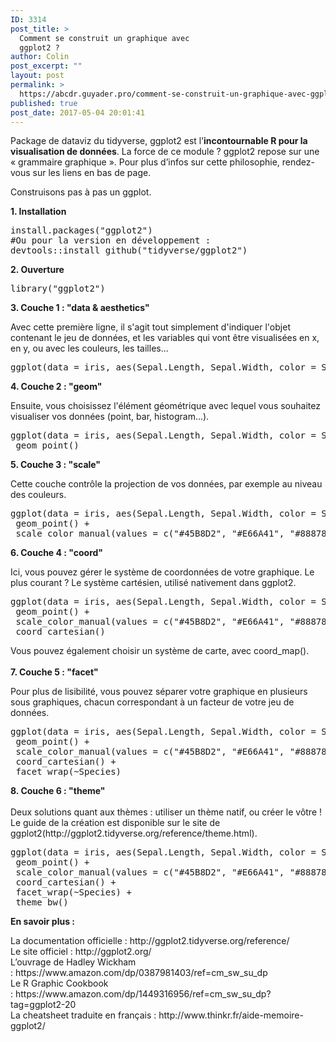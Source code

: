 ```yaml
---
ID: 3314
post_title: >
  Comment se construit un graphique avec
  ggplot2 ?
author: Colin
post_excerpt: ""
layout: post
permalink: >
  https://abcdr.guyader.pro/comment-se-construit-un-graphique-avec-ggplot2/
published: true
post_date: 2017-05-04 20:01:41
---
```

<p>Package de dataviz du tidyverse, ggplot2 est l’<strong>incontournable R pour la visualisation de données</strong>. La force de ce module ? ggplot2 repose sur une « grammaire graphique ». Pour plus d’infos sur cette philosophie, rendez-vous sur les liens en bas de page.</p><p>Construisons pas à pas un ggplot.</p><p><strong>1. Installation</strong></p><p> <pre lang='rsplus'>install.packages("ggplot2")<br />#Ou pour la version en développement :<br />devtools::install_github("tidyverse/ggplot2")</pre> </p><p><strong>2. Ouverture</strong></p><p> <pre lang='rsplus'>library("ggplot2")</pre> </p><p><strong>3. Couche 1 : "data &amp; aesthetics"</strong></p><p>Avec cette première ligne, il s'agit tout simplement d'indiquer l'objet contenant le jeu de données, et les variables qui vont être visualisées en x, en y, ou avec les couleurs, les tailles...</p><p> <pre lang='rsplus'>ggplot(data = iris, aes(Sepal.Length, Sepal.Width, color = Species ))</pre> </p><p><strong>4. Couche 2 : "geom"</strong></p><p>Ensuite, vous choisissez l'élément géométrique avec lequel vous souhaitez visualiser vos données (point, bar, histogram...).</p><p> <pre lang='rsplus'>ggplot(data = iris, aes(Sepal.Length, Sepal.Width, color = Species )) + <br /> geom_point()</pre> </p><p><strong>5. Couche 3 : "scale"</strong></p><p>Cette couche contrôle la projection de vos données, par exemple au niveau des couleurs.</p><p> <pre lang='rsplus'>ggplot(data = iris, aes(Sepal.Length, Sepal.Width, color = Species)) + <br /> geom_point() +<br /> scale_color_manual(values = c("#45B8D2", "#E66A41", "#88878C"))</pre> </p><p><strong>6. Couche 4 : "coord"</strong></p><p>Ici, vous pouvez gérer le système de coordonnées de votre graphique. Le plus courant ? Le système cartésien, utilisé nativement dans ggplot2. </p><p> <pre lang='rsplus'>ggplot(data = iris, aes(Sepal.Length, Sepal.Width, color = Species)) + <br /> geom_point() +<br /> scale_color_manual(values = c("#45B8D2", "#E66A41", "#88878C")) + <br /> coord_cartesian()</pre> </p><p>Vous pouvez également choisir un système de carte, avec coord_map(). <br /><br /><strong>7. Couche 5 : "facet"</strong></p><p>Pour plus de lisibilité, vous pouvez séparer votre graphique en plusieurs sous graphiques, chacun correspondant à un facteur de votre jeu de données.</p><p> <pre lang='rsplus'>ggplot(data = iris, aes(Sepal.Length, Sepal.Width, color = Species)) + <br /> geom_point() +<br /> scale_color_manual(values = c("#45B8D2", "#E66A41", "#88878C")) + <br /> coord_cartesian() + <br /> facet_wrap(~Species)</pre> </p><p><strong>8. Couche 6 : "theme"</strong><br /> <br />Deux solutions quant aux thèmes : utiliser un thème natif, ou créer le vôtre ! Le guide de la création est disponible sur le site de ggplot2(http://ggplot2.tidyverse.org/reference/theme.html).</p><p> <pre lang='rsplus'>ggplot(data = iris, aes(Sepal.Length, Sepal.Width, color = Species)) + <br /> geom_point() +<br /> scale_color_manual(values = c("#45B8D2", "#E66A41", "#88878C")) + <br /> coord_cartesian() + <br /> facet_wrap(~Species) + <br /> theme_bw()</pre> </p><p><strong>En savoir plus :</strong></p><p>La documentation officielle : http://ggplot2.tidyverse.org/reference/ <br />Le site officiel : http://ggplot2.org/ <br />L’ouvrage de Hadley Wickham : https://www.amazon.com/dp/0387981403/ref=cm_sw_su_dp <br />Le R Graphic Cookbook : https://www.amazon.com/dp/1449316956/ref=cm_sw_su_dp?tag=ggplot2-20 <br />La cheatsheet traduite en français : http://www.thinkr.fr/aide-memoire-ggplot2/</p>